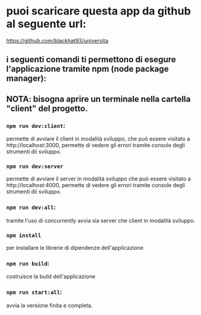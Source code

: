 # puoi scaricare questa app da github al seguente url:

https://github.com/blackhat93/universita

## i seguenti comandi ti permettono di esegure l'applicazione tramite npm (node package manager):

## NOTA: bisogna aprire un terminale nella cartella "client" del progetto.

### `npm run dev:client`:

permette di avviare il client in modalità sviluppo, che può essere visitato a http://localhost:3000,
permette di vedere gli errori tramite console degli strumenti dii sviluppo.

### `npm run dev:server`

permette di avviare il server in modalità sviluppo che può essere visitato a http://localhost:4000,
permette di vedere gli errori tramite console degli strumenti dii sviluppo.

### `npm run dev:all`:

tramite l'uso di concurrently avvia sia server che client in modalità sviluppo.

### `npm install`

per installare le librerie di dipendenze dell'applicazione

### `npm run build`:

costruisce la build dell'applicazione

### `npm run start:all`:

avvia la versione finita e completa.
